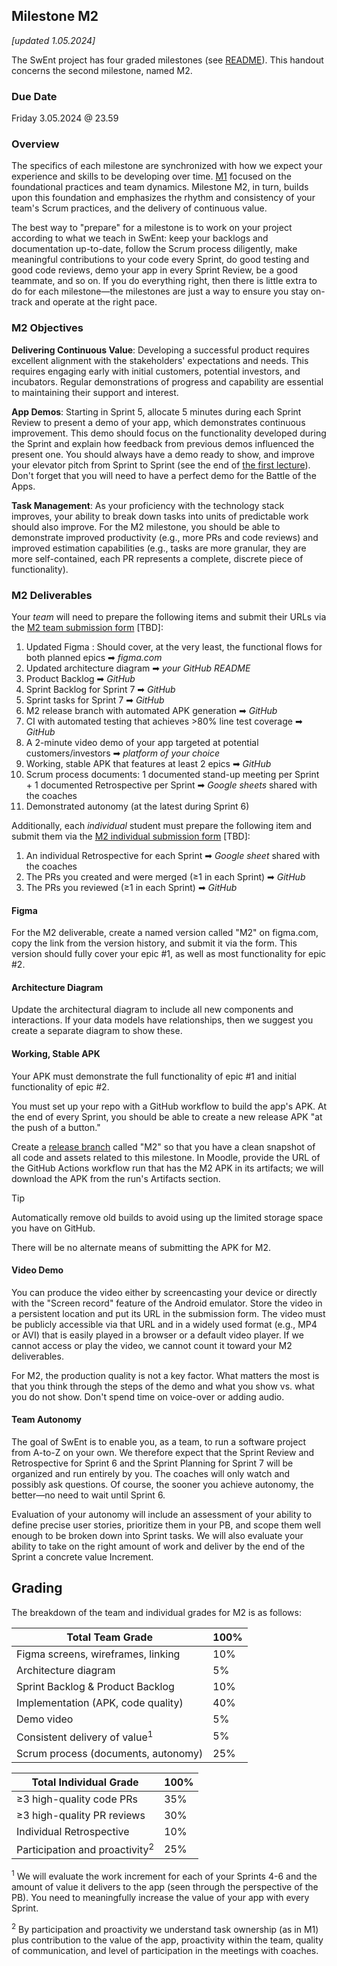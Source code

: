 ## Milestone M2

_[updated 1.05.2024]_

The SwEnt project has four graded milestones (see [README](../README.md)). This handout concerns the second milestone, named M2.

### Due Date

Friday 3.05.2024 @ 23.59

### Overview

The specifics of each milestone are synchronized with how we expect your experience and skills to be developing over time. [M1](m1-delverables.md) focused on the foundational practices and team dynamics. Milestone M2, in turn, builds upon this foundation and emphasizes the rhythm and consistency of your team's Scrum practices, and the delivery of continuous value. 

The best way to "prepare" for a milestone is to work on your project according to what we teach in SwEnt: keep your backlogs and documentation up-to-date, follow the Scrum process diligently, make meaningful contributions to your code every Sprint, do good testing and good code reviews, demo your app in every Sprint Review, be a good teammate, and so on.  If you do everything right, then there is little extra to do for each milestone&mdash;the milestones are just a way to ensure you stay on-track and operate at the right pace.

### M2 Objectives

__Delivering Continuous Value__: 
Developing a successful product requires excellent alignment with the stakeholders' expectations and needs. This requires engaging early with initial customers, potential investors, and incubators. Regular demonstrations of progress and capability are essential to maintaining their support and interest. 

__App Demos__: Starting in Sprint 5, allocate 5 minutes during each Sprint Review to present a demo of your app, which  demonstrates continuous improvement. This demo should focus on the functionality developed during the Sprint and explain how feedback from previous demos influenced the present one. You should always have a demo ready to show, and improve your elevator pitch from Sprint to Sprint (see the end of [the first lecture](https://moodle.epfl.ch/pluginfile.php/3317323/mod_resource/content/2/Wk1.1%20-%20Introduction%20%2B%20Requirements.pdf)). Don't forget that you will need to have a perfect demo for the Battle of the Apps.

__Task Management__: As your proficiency with the technology stack improves, your ability to break down tasks into units of predictable work should also improve. For the M2 milestone, you should be able to demonstrate improved productivity (e.g., more PRs and code reviews) and improved estimation capabilities (e.g., tasks are more granular, they are more self-contained, each PR represents a complete, discrete piece of functionality).

### M2 Deliverables

Your _team_ will need to prepare the following items and submit their URLs via the [M2 team submission form](https://moodle.epfl.ch/mod/questionnaire/view.php?id=1294073) [TBD]: 

1. Updated Figma : Should cover, at the very least, the functional flows for both planned epics ➡︎ _figma.com_
2. Updated architecture diagram ➡︎ _your GitHub README_
3. Product Backlog ➡︎ _GitHub_
4. Sprint Backlog for Sprint 7 ➡︎ _GitHub_
5. Sprint tasks for Sprint 7 ➡︎ _GitHub_
6. M2 release branch with automated APK generation ➡︎ _GitHub_
7. CI with automated testing that achieves >80% line test coverage ➡︎ _GitHub_
9. A 2-minute video demo of your app targeted at potential customers/investors ➡︎ _platform of your choice_
10. Working, stable APK that features at least 2 epics ➡︎ _GitHub_
11. Scrum process documents: 1 documented stand-up meeting per Sprint + 1 documented Retrospective per Sprint ➡︎ _Google sheets_ shared with the coaches
12. Demonstrated autonomy (at the latest during Sprint 6)

Additionally, each _individual_ student must prepare the following item and submit them via the [M2 individual submission form](https://moodle.epfl.ch/mod/questionnaire/view.php?id=1294077) [TBD]:

1. An individual Retrospective for each Sprint ➡︎ _Google sheet_ shared with the coaches
2. The PRs you created and were merged (≥1 in each Sprint) ➡︎ _GitHub_
4. The PRs you reviewed (≥1 in each Sprint) ➡︎ _GitHub_

#### Figma

For the M2 deliverable, create a named version called "M2" on figma.com, copy the link from the version history, and submit it via the form. This version should fully cover your epic #1, as well as most functionality for epic #2.

#### Architecture Diagram

Update the architectural diagram to include all new components and interactions. If your data models have relationships, then we suggest you create a separate diagram to show these.

#### Working, Stable APK

Your APK must demonstrate the full functionality of epic #1 and initial functionality of epic #2.

You must set up your repo with a GitHub workflow to build the app's APK. At the end of every Sprint, you should be able to create a new release APK "at the push of a button."

Create a [release branch](https://docs.github.com/en/repositories/releasing-projects-on-github/managing-releases-in-a-repository) called "M2" so that you have a clean snapshot of all code and assets related to this milestone. In Moodle, provide the URL of the GitHub Actions workflow run that has the M2 APK in its artifacts; we will download the APK from the run's Artifacts section. 

> [!TIP]
> Automatically remove old builds to avoid using up the limited storage space you have on GitHub.

There will be no alternate means of submitting the APK for M2.

#### Video Demo

You can produce the video either by screencasting your device or directly with the "Screen record" feature of the Android emulator. Store the video in a persistent location and put its URL in the submission form. The video must be publicly accessible via that URL and in a widely used format (e.g., MP4 or AVI) that is easily played in a browser or a default video player. If we cannot access or play the video, we cannot count it toward your M2 deliverables.

For M2, the production quality is not a key factor. What matters the most is that you think through the steps of the demo and what you show vs. what you do not show. Don't spend time on voice-over or adding audio.

#### Team Autonomy

The goal of SwEnt is to enable you, as a team, to run a software project from A-to-Z on your own. We therefore expect that the Sprint Review and Retrospective for Sprint 6 and the Sprint Planning for Sprint 7 will be organized and run entirely by you. The coaches will only watch and possibly ask questions. Of course, the sooner you achieve autonomy, the better&mdash;no need to wait until Sprint 6.

Evaluation of your autonomy will include an assessment of your ability to define precise user stories, prioritize them in your PB, and scope them well enough to be broken down into Sprint tasks. We will also evaluate your ability to take on the right amount of work and deliver by the end of the Sprint a concrete value Increment.

## Grading

The breakdown of the team and individual grades for M2 is as follows:

| **Total Team Grade**                      | **100%** |
|-------------------------------------------|----------|
| Figma screens, wireframes, linking        |   10%    |
| Architecture diagram                      |   5%     |
| Sprint Backlog & Product Backlog          |   10%    |
| Implementation (APK, code quality)        |   40%    |
| Demo video                                |    5%    |
| Consistent delivery of value<sup>1</sup>  |    5%    |
| Scrum process (documents, autonomy)       |   25%    |

| **Total Individual Grade**                | **100%** |
|-------------------------------------------|----------|
| ≥3 high-quality code PRs                  |   35%    |
| ≥3 high-quality PR reviews                |   30%    |
| Individual Retrospective                  |   10%    |
| Participation and proactivity<sup>2</sup> |   25%    |

<sup>1</sup>
We will evaluate the work increment for each of your Sprints 4-6 and the amount of value it delivers to the app (seen through the perspective of the PB). You need to meaningfully increase the value of your app with every Sprint.

<sup>2</sup>
By participation and proactivity we understand task ownership (as in M1) plus contribution to the value of the app, proactivity within the team, quality of communication, and level of participation in the meetings with coaches. 
